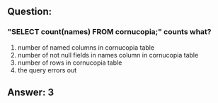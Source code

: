 ## Question:

### "SELECT count(names) FROM cornucopia;" counts what?

1. number of named columns in cornucopia table
2. number of not null fields in names column in cornucopia table
3. number of rows in cornucopia table
4. the query errors out

## Answer: 3
